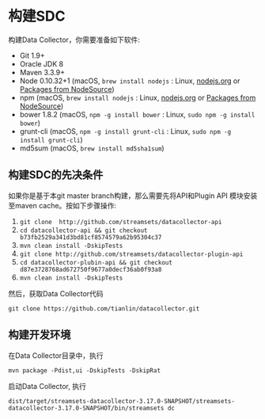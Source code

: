 # 构建SDC

构建Data Collector，你需要准备如下软件:

- Git 1.9+
- Oracle JDK 8
- Maven 3.3.9+
- Node 0.10.32+1  (macOS, `brew install nodejs`       : Linux, [nodejs.org](https://nodejs.org) or [Packages from NodeSource](https://github.com/nodesource/distributions))
 - npm            (macOS, `brew install nodejs`       : Linux, [nodejs.org](https://nodejs.org) or [Packages from NodeSource](https://github.com/nodesource/distributions))
 - bower 1.8.2    (macOS, `npm -g install bower`      : Linux, `sudo npm -g install bower`)
 - grunt-cli      (macOS, `npm -g install grunt-cli`  : Linux, `sudo npm -g install grunt-cli`)
- md5sum          (macOS, `brew install md5sha1sum`)

## 构建SDC的先决条件

如果你是基于本git master branch构建，那么需要先将API和Plugin API 模块安装至maven cache。按如下步骤操作:

1. `git clone  http://github.com/streamsets/datacollector-api`
2. `cd datacollector-api && git checkout b73fb2529a341d3bd81cf8574579a62b95304c37`
3. `mvn clean install -DskipTests`
4. `git clone http://github.com/streamsets/datacollector-plugin-api`
5. `cd datacollector-plubin-api && git checkout d87e3728768ad672750f9677a0decf36ab0f93a8`
6. `mvn clean install -DskipTests`

然后，获取Data Collector代码

`git clone https://github.com/tianlin/datacollector.git `

## 构建开发环境

在Data Collector目录中，执行

`mvn package -Pdist,ui -DskipTests -DskipRat`

启动Data Collector, 执行

`dist/target/streamsets-datacollector-3.17.0-SNAPSHOT/streamsets-datacollector-3.17.0-SNAPSHOT/bin/streamsets dc`



